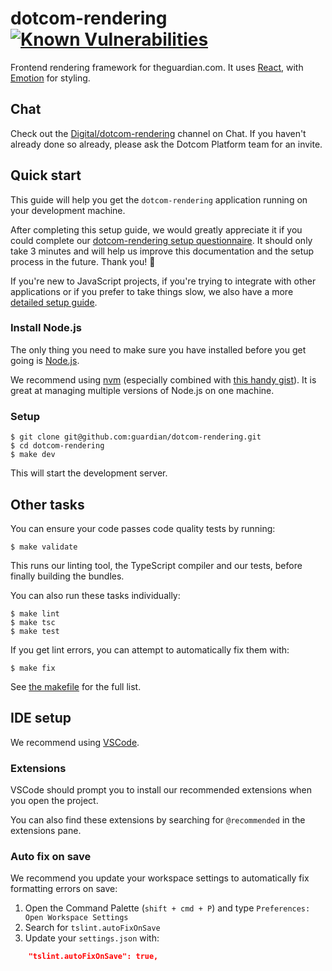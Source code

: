# dotcom-rendering [![Known Vulnerabilities](https://snyk.io/test/github/guardian/dotcom-rendering/badge.svg)](https://snyk.io/test/github/guardian/dotcom-rendering)

Frontend rendering framework for theguardian.com. It uses [React](https://reactjs.org/), with [Emotion](https://emotion.sh) for styling.

## Chat

Check out the [Digital/dotcom-rendering](https://chat.google.com/room/AAAA6yBswlI) channel on Chat. If you haven't already done so already, please ask the Dotcom Platform team for an invite.

## Quick start

This guide will help you get the `dotcom-rendering` application running on your development machine.

After completing this setup guide, we would greatly appreciate it if you could complete our [dotcom-rendering setup 
questionnaire](https://docs.google.com/forms/d/e/1FAIpQLSdwFc05qejwW_Gtl3pyW4N22KqmY5zXoDKAUAjrkOwb2uXNcQ/viewform?vc=0&c=0&w=1). It should only take 3 minutes and will help us improve this documentation and the setup process in the future. Thank you! 🙏

If you're new to JavaScript projects, if you're trying to integrate with other applications or if you prefer to take things slow, we also have a more [detailed setup guide](docs/contributing/detailed-setup-guide.md).

### Install Node.js

The only thing you need to make sure you have installed before you get going is [Node.js](https://nodejs.org).

We recommend using [nvm](https://github.com/creationix/nvm) (especially combined with [this handy gist](https://gist.github.com/sndrs/5940e9e8a3f506b287233ed65365befb)). It is great at managing multiple versions of Node.js on one machine.

### Setup

```
$ git clone git@github.com:guardian/dotcom-rendering.git
$ cd dotcom-rendering
$ make dev
```

This will start the development server.

## Other tasks

You can ensure your code passes code quality tests by running:

```
$ make validate
``` 

This runs our linting tool, the TypeScript compiler and our tests, before finally building the bundles.

You can also run these tasks individually:

```
$ make lint
$ make tsc
$ make test
```

If you get lint errors, you can attempt to automatically fix them with:

```
$ make fix
```

See [the makefile](https://github.com/guardian/dotcom-rendering/blob/master/makefile) for the full list.

## IDE setup

We recommend using [VSCode](https://code.visualstudio.com/).

### Extensions

VSCode should prompt you to install our recommended extensions when you open the project. 

You can also find these extensions by searching for `@recommended` in the extensions pane.

### Auto fix on save

We recommend you update your workspace settings to automatically fix formatting errors on save:

1. Open the Command Palette (`shift + cmd + P`) and type `Preferences: Open Workspace Settings`
2. Search for `tslint.autoFixOnSave`
3. Update your `settings.json` with:

```json
    "tslint.autoFixOnSave": true,
```
